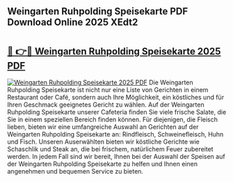 ## Weingarten Ruhpolding Speisekarte PDF Download Online 2025 XEdt2

# <h2><a href="http://gc9cc4.nevu.top/?p=Weingarten+Ruhpolding+Speisekarte">🔗 👉🔴 Weingarten Ruhpolding Speisekarte 2025 PDF</a></h2>

[![Weingarten Ruhpolding Speisekarte 2025 PDF](https://i.imgur.com/dBaPXMq.png)](http://gc9cc4.nevu.top/?p=Weingarten+Ruhpolding+Speisekarte)
Die Weingarten Ruhpolding Speisekarte ist nicht nur eine Liste von Gerichten in einem Restaurant oder Café, sondern auch Ihre Möglichkeit, ein köstliches und für Ihren Geschmack geeignetes Gericht zu wählen. Auf der Weingarten Ruhpolding Speisekarte unserer Cafeteria finden Sie viele frische Salate, die Sie in einem speziellen Bereich finden können. Für diejenigen, die Fleisch lieben, bieten wir eine umfangreiche Auswahl an Gerichten auf der Weingarten Ruhpolding Speisekarte an: Rindfleisch, Schweinefleisch, Huhn und Fisch. Unseren Auserwählten bieten wir köstliche Gerichte wie Schaschlik und Steak an, die bei frischem, natürlichem Feuer zubereitet werden. In jedem Fall sind wir bereit, Ihnen bei der Auswahl der Speisen auf der Weingarten Ruhpolding Speisekarte zu helfen und Ihnen einen angenehmen und bequemen Service zu bieten.
